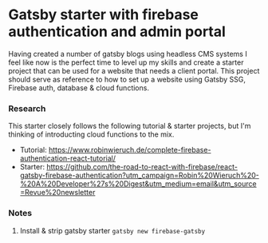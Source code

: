 # Gatsby starter with firebase authentication and admin portal

Having created a number of gatsby blogs using headless CMS systems I feel like now is the perfect time to level up my skills and create a starter project that can be used for a website that needs a client portal. This project should serve as reference to how to set up a website using Gatsby SSG, Firebase auth, database & cloud functions.

### Research
This starter closely follows the following tutorial & starter projects, but I'm thinking of introducting cloud functions to the mix.
- Tutorial: https://www.robinwieruch.de/complete-firebase-authentication-react-tutorial/
- Starter: https://github.com/the-road-to-react-with-firebase/react-gatsby-firebase-authentication?utm_campaign=Robin%20Wieruch%20-%20A%20Developer%27s%20Digest&utm_medium=email&utm_source=Revue%20newsletter

### Notes
1. Install & strip gatsby starter `gatsby new firebase-gatsby`
